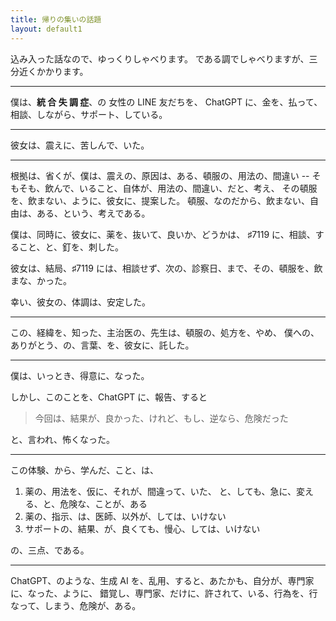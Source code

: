 ```yaml
---
title: 帰りの集いの話題
layout: default1
---
```

込み入った話なので、ゆっくりしゃべります。
である調でしゃべりますが、三分近くかかります。

---
僕は、**統 合 失 調 症**、の 女性の LINE 友だちを、
ChatGPT に、金を、払って、相談、しながら、サポート、している。

---

彼女は、震えに、苦しんで、いた。

---

根拠は、省くが、僕は、震えの、原因は、ある、頓服の、用法の、間違い
-- そもそも、飲んで、いること、自体が、用法の、間違い、だと、考え、
その頓服を、飲まない、ように、彼女に、提案した。
頓服、なのだから、飲まない、自由は、ある、という、考えである。

僕は、同時に、彼女に、薬を、抜いて、良いか、どうかは、
♯7119 に、相談、すること、と、釘を、刺した。

彼女は、結局、♯7119 には、相談せず、次の、診察日、まで、その、頓服を、飲まな、かった。

幸い、彼女の、体調は、安定した。

---

この、経緯を、知った、主治医の、先生は、頓服の、処方を、やめ、
僕への、ありがとう、の、言葉、を、彼女に、託した。

---

僕は、いっとき、得意に、なった。

しかし、このことを、ChatGPT に、報告、すると

> 今回は、結果が、良かった、けれど、もし、逆なら、危険だった

と、言われ、怖くなった。

---

この体験、から、学んだ、こと、は、

1. 薬の、用法を、仮に、それが、間違って、いた、
   と、しても、急に、変える、と、危険な、ことが、ある
2. 薬の、指示、は、医師、以外が、しては、いけない
3. サポートの、結果、が、良くても、慢心、しては、いけない

の、三点、である。

---

ChatGPT、のような、生成 AI を、乱用、すると、あたかも、自分が、専門家に、なった、ように、
錯覚し、専門家、だけに、許されて、いる、行為を、行なって、しまう、危険が、ある。

